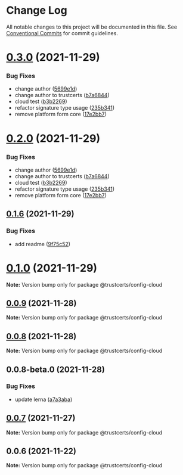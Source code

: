 # Change Log

All notable changes to this project will be documented in this file.
See [Conventional Commits](https://conventionalcommits.org) for commit guidelines.

# [0.3.0](https://github.com/trustcerts/trustchain-sdk/compare/v0.1.6...v0.3.0) (2021-11-29)


### Bug Fixes

* change author ([5699e1d](https://github.com/trustcerts/trustchain-sdk/commit/5699e1d18d219fb7dbaa9f49cc4ed24f85973fc2))
* change author to trustcerts ([b7a6844](https://github.com/trustcerts/trustchain-sdk/commit/b7a68442b4ea2f345788d62520e001aade36aabb))
* cloud test ([b3b2269](https://github.com/trustcerts/trustchain-sdk/commit/b3b226942568f8124975c77e41b27f0f09d47fcf))
* refactor signature type usage ([235b341](https://github.com/trustcerts/trustchain-sdk/commit/235b34150f7a1c1912f3ab2fe956fd15ad8bef0b))
* remove platform form core ([17e2bb7](https://github.com/trustcerts/trustchain-sdk/commit/17e2bb73942dca9d892ed58b5fd348e5fdf15e4e))





# [0.2.0](https://github.com/trustcerts/trustchain-sdk/compare/v0.1.6...v0.2.0) (2021-11-29)


### Bug Fixes

* change author ([5699e1d](https://github.com/trustcerts/trustchain-sdk/commit/5699e1d18d219fb7dbaa9f49cc4ed24f85973fc2))
* change author to trustcerts ([b7a6844](https://github.com/trustcerts/trustchain-sdk/commit/b7a68442b4ea2f345788d62520e001aade36aabb))
* cloud test ([b3b2269](https://github.com/trustcerts/trustchain-sdk/commit/b3b226942568f8124975c77e41b27f0f09d47fcf))
* refactor signature type usage ([235b341](https://github.com/trustcerts/trustchain-sdk/commit/235b34150f7a1c1912f3ab2fe956fd15ad8bef0b))
* remove platform form core ([17e2bb7](https://github.com/trustcerts/trustchain-sdk/commit/17e2bb73942dca9d892ed58b5fd348e5fdf15e4e))





## [0.1.6](https://github.com/trustcerts/trustchain-sdk/compare/v0.1.5...v0.1.6) (2021-11-29)


### Bug Fixes

* add readme ([9f75c52](https://github.com/trustcerts/trustchain-sdk/commit/9f75c52f72a56edf007f4202193c8aabd286df58))





# [0.1.0](https://github.com/trustcerts/trustchain-sdk/compare/v0.0.9...v0.1.0) (2021-11-29)

**Note:** Version bump only for package @trustcerts/config-cloud





## [0.0.9](https://github.com/trustcerts/trustchain-sdk/compare/v0.0.8...v0.0.9) (2021-11-28)

**Note:** Version bump only for package @trustcerts/config-cloud





## [0.0.8](https://github.com/trustcerts/trustchain-sdk/compare/v0.0.8-beta.0...v0.0.8) (2021-11-28)

**Note:** Version bump only for package @trustcerts/config-cloud





## 0.0.8-beta.0 (2021-11-28)


### Bug Fixes

* update lerna ([a7a3aba](https://github.com/trustcerts/trustchain-sdk/commit/a7a3aba2e94a576a7df7ed8942dc734c6aca821b))





## [0.0.7](https://github.com/trustcerts/trustchain-sdk/compare/v0.0.6...v0.0.7) (2021-11-27)

**Note:** Version bump only for package @trustcerts/config-cloud





## 0.0.6 (2021-11-22)

**Note:** Version bump only for package @trustcerts/config-cloud
